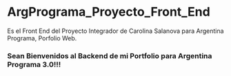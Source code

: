 # ArgPrograma_Proyecto_Front_End
Es el Front End del Proyecto Integrador de Carolina Salanova para Argentina Programa, Porfolio Web.
<h3>Sean Bienvenidos al Backend de mi Portfolio para Argentina Programa 3.0!!!</h3>
